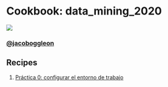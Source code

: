 # Cookbook: data_mining_2020

![](https://docs.google.com/uc?export=download&id=1j9nh7bwqlXTVogY4FJIE8G5UktU9DAE8)

### [@jacoboggleon](https://mx.linkedin.com/in/jacoboggleon)
## Recipes
  1. [Práctica 0: configurar el entorno de trabajo](https://nbviewer.jupyter.org/github/JacoboGGLeon/data_mining_2020/blob/master/Pr%C3%A1ctica_0.ipynb)
